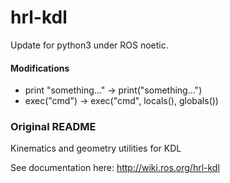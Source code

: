 hrl-kdl
=======

Update for python3 under ROS noetic.

#### Modifications

- print "something..." -> print("something...")
- exec("cmd") -> exec("cmd", locals(), globals())



### Original README

Kinematics and geometry utilities for KDL

See documentation here: http://wiki.ros.org/hrl-kdl
